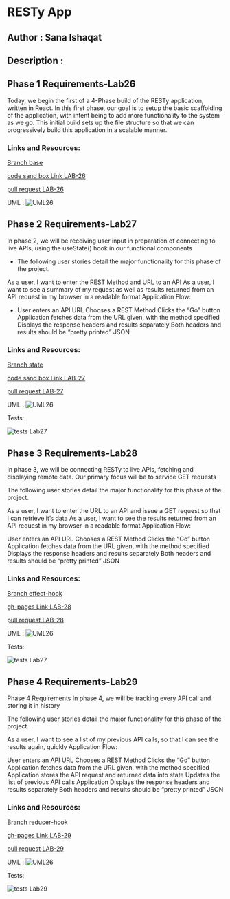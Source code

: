 # RESTy App 

## Author : Sana Ishaqat

## Description :
## Phase 1 Requirements-Lab26

Today, we begin the first of a 4-Phase build of the RESTy application, written in React. In this first phase, our goal is to setup the basic scaffolding of the application, with intent being to add more functionality to the system as we go. This initial build sets up the file structure so that we can progressively build this application in a scalable manner.

### Links and Resources:

[Branch base](https://github.com/SanaIshaqat/resty/tree/base)

[code sand box Link LAB-26](https://codesandbox.io/s/funny-dawn-85sz6?file=/src/app.scss)

[pull request LAB-26](https://github.com/SanaIshaqat/resty/pull/1)

UML :
![UML26](UML26.jpg)

## Phase 2 Requirements-Lab27
In phase 2, we will be receiving user input in preparation of connecting to live APIs, using the useState() hook in our functional components

- The following user stories detail the major functionality for this phase of the project.

As a user, I want to enter the REST Method and URL to an API
As a user, I want to see a summary of my request as well as results returned from an API request in my browser in a readable format
Application Flow:

- User enters an API URL
Chooses a REST Method
Clicks the “Go” button
Application fetches data from the URL given, with the method specified
Displays the response headers and results separately
Both headers and results should be “pretty printed” JSON


### Links and Resources:

[Branch state](https://github.com/SanaIshaqat/resty/tree/state)

[code sand box Link LAB-27](https://codesandbox.io/s/jolly-wilson-sp41i)

[pull request LAB-27](https://github.com/SanaIshaqat/resty/pull/3)

UML :
![UML26](UML26.jpg)

Tests:

![tests Lab27](Lab27AllPassed.PNG)


## Phase 3 Requirements-Lab28

In phase 3, we will be connecting RESTy to live APIs, fetching and displaying remote data. Our primary focus will be to service GET requests

The following user stories detail the major functionality for this phase of the project.

As a user, I want to enter the URL to an API and issue a GET request so that I can retrieve it’s data
As a user, I want to see the results returned from an API request in my browser in a readable format
Application Flow:

User enters an API URL
Chooses a REST Method
Clicks the “Go” button
Application fetches data from the URL given, with the method specified
Displays the response headers and results separately
Both headers and results should be “pretty printed” JSON


### Links and Resources:

[Branch effect-hook](https://github.com/SanaIshaqat/resty/tree/effect-hook)

[gh-pages Link LAB-28](https://sanaishaqat.github.io/resty/)

[pull request LAB-28](https://github.com/SanaIshaqat/resty/pull/4)

UML :
![UML26](UML26.jpg)

Tests:

![tests Lab27](Lab28AllPassed.PNG)

## Phase 4 Requirements-Lab29

Phase 4 Requirements
In phase 4, we will be tracking every API call and storing it in history

The following user stories detail the major functionality for this phase of the project.

As a user, I want to see a list of my previous API calls, so that I can see the results again, quickly
Application Flow:

User enters an API URL
Chooses a REST Method
Clicks the “Go” button
Application fetches data from the URL given, with the method specified
Application stores the API request and returned data into state
Updates the list of previous API calls
Application Displays the response headers and results separately
Both headers and results should be “pretty printed” JSON


### Links and Resources:

[Branch reducer-hook](https://github.com/SanaIshaqat/resty/tree/reducer-hook)

[gh-pages Link LAB-29](https://sanaishaqat.github.io/resty/)

[pull request LAB-29](https://github.com/SanaIshaqat/resty/pull/5)

UML :
![UML26](UML26.jpg)

Tests:

![tests Lab29](Lab28AllPassed.PNG)
